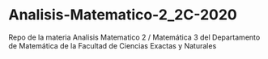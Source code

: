 # Analisis-Matematico-2_2C-2020
Repo de la materia Analisis Matematico 2 / Matemática 3 del Departamento de Matemática de la Facultad de Ciencias Exactas y Naturales
